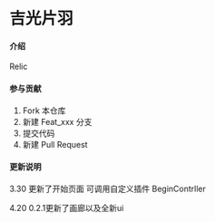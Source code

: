 # 吉光片羽

#### 介绍
Relic



#### 参与贡献

1.  Fork 本仓库
2.  新建 Feat_xxx 分支
3.  提交代码
4.  新建 Pull Request


#### 更新说明
3.30  更新了开始页面  可调用自定义插件 BeginContrller

4.20 0.2.1更新了画廊以及全新ui
